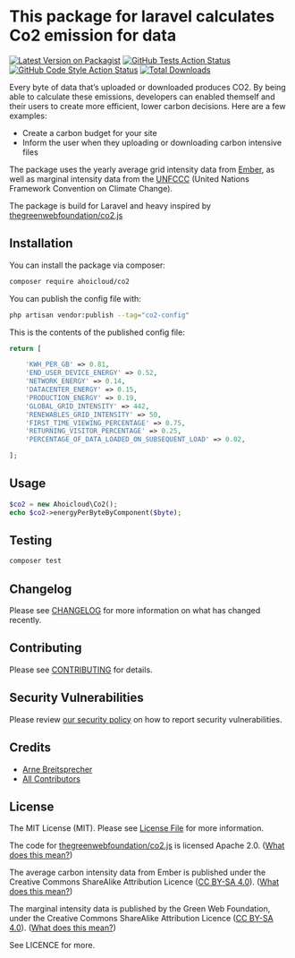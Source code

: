 # This package for laravel calculates Co2 emission for data

[![Latest Version on Packagist](https://img.shields.io/packagist/v/ahoicloud/co2.svg?style=flat-square)](https://packagist.org/packages/ahoicloud/co2)
[![GitHub Tests Action Status](https://img.shields.io/github/actions/workflow/status/ahoicloud/co2/run-tests.yml?branch=main&label=tests&style=flat-square)](https://github.com/ahoicloud/co2/actions?query=workflow%3Arun-tests+branch%3Amain)
[![GitHub Code Style Action Status](https://img.shields.io/github/actions/workflow/status/ahoicloud/co2/fix-php-code-style-issues.yml?branch=main&label=code%20style&style=flat-square)](https://github.com/ahoicloud/co2/actions?query=workflow%3A"Fix+PHP+code+style+issues"+branch%3Amain)
[![Total Downloads](https://img.shields.io/packagist/dt/ahoicloud/co2.svg?style=flat-square)](https://packagist.org/packages/ahoicloud/co2)

Every byte of data that’s uploaded or downloaded produces CO2. By being able to calculate these emissions, developers can enabled themself and their users to create more efficient, lower carbon decisions. Here are a few examples:
+ Create a carbon budget for your site
+ Inform the user when they uploading or downloading carbon intensive files


The package uses the yearly average grid intensity data from [Ember](https://ember-climate.org/data/data-explorer/), as well as marginal intensity data from the [UNFCCC](https://unfccc.int/) (United Nations Framework Convention on Climate Change).

The package is build for Laravel and heavy inspired by [thegreenwebfoundation/co2.js](https://github.com/thegreenwebfoundation/co2.js)



## Installation

You can install the package via composer:

```bash
composer require ahoicloud/co2
```

You can publish the config file with:

```bash
php artisan vendor:publish --tag="co2-config"
```

This is the contents of the published config file:

```php
return [

    'KWH_PER_GB' => 0.81,
    'END_USER_DEVICE_ENERGY' => 0.52,
    'NETWORK_ENERGY' => 0.14,
    'DATACENTER_ENERGY' => 0.15,
    'PRODUCTION_ENERGY' => 0.19,
    'GLOBAL_GRID_INTENSITY' => 442,
    'RENEWABLES_GRID_INTENSITY' => 50,
    'FIRST_TIME_VIEWING_PERCENTAGE' => 0.75,
    'RETURNING_VISITOR_PERCENTAGE' => 0.25,
    'PERCENTAGE_OF_DATA_LOADED_ON_SUBSEQUENT_LOAD' => 0.02,

];
```


## Usage

```php
$co2 = new Ahoicloud\Co2();
echo $co2->energyPerByteByComponent($byte);
```

## Testing

```bash
composer test
```

## Changelog

Please see [CHANGELOG](CHANGELOG.md) for more information on what has changed recently.

## Contributing

Please see [CONTRIBUTING](CONTRIBUTING.md) for details.

## Security Vulnerabilities

Please review [our security policy](../../security/policy) on how to report security vulnerabilities.

## Credits

- [Arne Breitsprecher](https://github.com/ahoicloud)
- [All Contributors](../../contributors)

## License

The MIT License (MIT). Please see [License File](LICENSE.md) for more information.

The code for [thegreenwebfoundation/co2.js](https://github.com/thegreenwebfoundation/co2.js) is licensed Apache 2.0. ([What does this mean?](https://tldrlegal.com/license/apache-license-2.0-(apache-2.0)))

The average carbon intensity data from Ember is published under the Creative Commons ShareAlike Attribution Licence ([CC BY-SA 4.0](https://creativecommons.org/licenses/by-sa/4.0/)). ([What does this mean?](https://tldrlegal.com/license/creative-commons-attribution-sharealike-4.0-international-(cc-by-sa-4.0)))

The marginal intensity data is published by the Green Web Foundation, under the Creative Commons ShareAlike Attribution Licence ([CC BY-SA 4.0](https://creativecommons.org/licenses/by-sa/4.0/)). ([What does this mean?](https://tldrlegal.com/license/creative-commons-attribution-sharealike-4.0-international-(cc-by-sa-4.0)))

See LICENCE for more.
